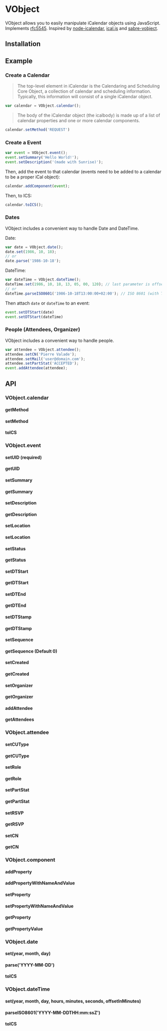 VObject
=====

VObject allows you to easily manipulate iCalendar objects using JavaScript. Implements [rfc5545](http://tools.ietf.org/html/rfc5545). Inspired by [node-icalendar](https://github.com/tritech/node-icalendar), [ical.js](https://github.com/mozilla-comm/ical.js/) and [sabre-vobject](https://github.com/fruux/sabre-vobject).

Installation
---

Example
---

### Create a Calendar

> The top-level element in iCalendar is the Calendaring and Scheduling Core Object, a collection of calendar and scheduling information. Typically, this information will consist of a single iCalendar object.


```js
var calendar = VObject.calendar();
```

> The body of the iCalendar object (the icalbody) is made up of a list of calendar properties and one or more calendar components.

```js
calendar.setMethod('REQUEST')
```

### Create a Event

```js
var event = VObject.event();
event.setSummary('Hello World!');
event.setDescription('(made with Sunrise)');
```

Then, add the event to that calendar (events need to be added to a calendar to be a proper iCal object):

```js
calendar.addComponent(event);
```

Then, to ICS:

```js
calendar.toICS();
```

### Dates

VObject includes a convenient way to handle Date and DateTime.

Date:

```js
var date = VObject.date();
date.set(1986, 10, 18);
// or
date.parse('1986-10-18');
```

DateTime:


```js
var dateTime = VObject.dateTime();
dateTime.set(1986, 10, 18, 13, 05, 00, 120); // last parameter is offset in minutes
// or
dateTime.parseISO8601('1986-10-18T13:00:00+02:00'); // ISO 8601 (with TimeZone support)
```

Then attach `date` or `dateTime` to an event:

```js
event.setDTStart(date)
event.setDTStart(dateTime)
```

### People (Attendees, Organizer)

VObject includes a convenient way to handle people.

```js
var attendee = VObject.attendee();
attendee.setCN('Pierre Valade');
attendee.setMail('user@domain.com');
attendee.setPartStat('ACCEPTED');
event.addAttendee(attendee);
```

API
---

### VObject.calendar

#### getMethod
#### setMethod
#### toICS

### VObject.event

#### setUID (required)
#### getUID
#### setSummary
#### getSummary
#### setDescription
#### getDescription
#### setLocation
#### setLocation
#### setStatus
#### getStatus
#### setDTStart
#### getDTStart
#### setDTEnd
#### getDTEnd
#### setDTStamp
#### getDTStamp
#### setSequence
#### getSequence (Default 0)
#### setCreated
#### getCreated
#### setOrganizer
#### getOrganizer
#### addAttendee
#### getAttendees

### VObject.attendee

#### setCUType
#### getCUType
#### setRole
#### getRole
#### setPartStat
#### getPartStat
#### setRSVP
#### getRSVP
#### setCN
#### getCN

### VObject.component
#### addProperty
#### addPropertyWithNameAndValue
#### setProperty
#### setPropertyWithNameAndValue
#### getProperty
#### getPropertyValue

### VObject.date
#### set(year, month, day)
#### parse('YYYY-MM-DD')
#### toICS

### VObject.dateTime
#### set(year, month, day, hours, minutes, seconds, offsetInMinutes)
#### parseISO8601('YYYY-MM-DDTHH:mm:ssZ')
#### toICS